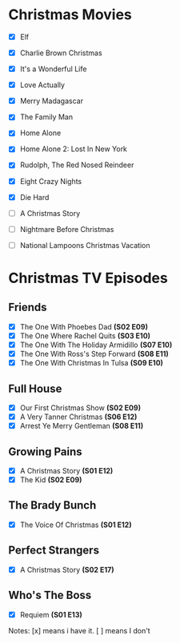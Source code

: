 Christmas Movies
==================
- [x] Elf
- [x] Charlie Brown Christmas
- [x] It's a Wonderful Life
- [x] Love Actually
- [x] Merry Madagascar
- [x] The Family Man
- [x] Home Alone
- [x] Home Alone 2: Lost In New York
- [x] Rudolph, The Red Nosed Reindeer
- [x] Eight Crazy Nights
- [x] Die Hard
- [ ] A Christmas Story
- [ ] Nightmare Before Christmas
- [ ] National Lampoons Christmas Vacation



Christmas TV Episodes
==================

## Friends ##
- [x] The One With Phoebes Dad **(S02 E09)**
- [x] The One Where Rachel Quits **(S03 E10)**
- [x] The One With The Holiday Armidillo **(S07 E10)**
- [x] The One With Ross's Step Forward **(S08 E11)**
- [x] The One With Christmas In Tulsa **(S09 E10)**

Full House
-----------------
- [x] Our First Christmas Show **(S02 E09)**
- [x] A Very Tanner Christmas **(S06 E12)**
- [x] Arrest Ye Merry Gentleman **(S08 E11)**

Growing Pains
-----------------
- [x] A Christmas Story **(S01 E12)**
- [x] The Kid **(S02 E09)**

The Brady Bunch 
-----------------
- [x] The Voice Of Christmas **(S01 E12)**

Perfect Strangers
-----------------
- [x] A Christmas Story **(S02 E17)**

Who's The Boss
-----------------
- [x] Requiem **(S01 E13)**


Notes:
[x] means i have it.
[ ] means I don't
